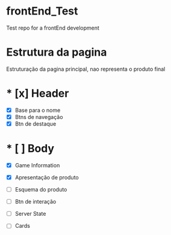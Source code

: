# frontEnd_Test
Test repo for a frontEnd development

# Estrutura da pagina
Estruturação da pagina principal, nao representa o produto final

# * [x] Header
* [x] Base para o nome
* [x] Btns de navegação
* [x] Btn de destaque

# * [ ] Body
* [x] Game Information
* [x] Apresentação de produto
* [ ] Esquema do produto
* [ ] Btn de interação 

* [ ] Server State
* [ ] Cards
